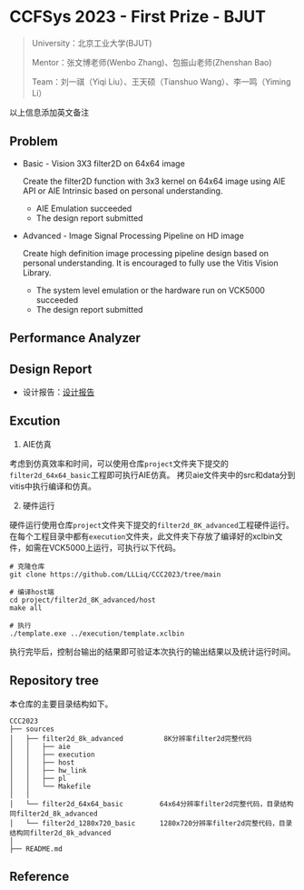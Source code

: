 # CCFSys 2023 - First Prize - BJUT

> University：北京工业大学(BJUT)
> 
> Mentor：张文博老师(Wenbo Zhang)、包振山老师(Zhenshan Bao)
> 
> Team：刘一祺（Yiqi Liu）、王天硕（Tianshuo Wang）、李一鸣（Yiming Li）

以上信息添加英文备注

 ## Problem

- Basic  - Vision 3X3 filter2D on 64x64 image

    Create the filter2D function with 3x3 kernel on 64x64 image using AIE API or AIE Intrinsic based on personal understanding. 

    - AIE Emulation succeeded
    - The design report submitted

- Advanced  - Image Signal Processing Pipeline on HD image

    Create high definition image processing pipeline design based on personal understanding. It is encouraged to fully use the Vitis Vision Library.

    - The system level emulation or the hardware run on VCK5000 succeeded
    - The design report submitted
      
## Performance Analyzer


## Design Report

- 设计报告：[设计报告](https://github.com/LLLiq/ccc2023_liq/blob/finals/%E5%8C%97%E4%BA%AC%E5%B7%A5%E4%B8%9A%E5%A4%A7%E5%AD%A6%E6%9E%81%E5%85%89%E9%98%9F%E6%8A%80%E6%9C%AF%E6%8A%A5%E5%91%8A_%E5%86%B3%E8%B5%9B.pdf)

## Excution

1. AIE仿真

考虑到仿真效率和时间，可以使用仓库`project`文件夹下提交的`filter2d_64x64_basic`工程即可执行AIE仿真。
拷贝aie文件夹中的src和data分到vitis中执行编译和仿真。

2. 硬件运行

硬件运行使用仓库`project`文件夹下提交的`filter2d_8K_advanced`工程硬件运行。
在每个工程目录中都有`execution`文件夹，此文件夹下存放了编译好的xclbin文件，如需在VCK5000上运行，可执行以下代码。

```shell
# 克隆仓库
git clone https://github.com/LLLiq/CCC2023/tree/main

# 编译host端
cd project/filter2d_8K_advanced/host
make all

# 执行
./template.exe ../execution/template.xclbin
```

执行完毕后，控制台输出的结果即可验证本次执行的输出结果以及统计运行时间。

## Repository tree
本仓库的主要目录结构如下。
```
CCC2023
├── sources
│   ├── filter2d_8k_advanced          8K分辨率filter2d完整代码
│   │   ├── aie
│   │   ├── execution
│   │   ├── host
│   │   ├── hw_link
│   │   ├── pl
│   │   └── Makefile
│   │
│   └── filter2d_64x64_basic         64x64分辨率filter2d完整代码，目录结构同filter2d_8k_advanced
│   └── filter2d_1280x720_basic      1280x720分辨率filter2d完整代码，目录结构同filter2d_8k_advanced
│
├── README.md
```

## Reference
